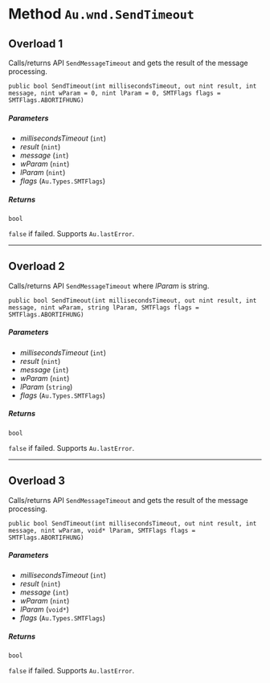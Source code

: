 # Method `Au.wnd.SendTimeout`

## Overload 1

Calls/returns API `SendMessageTimeout` and gets the result of the message processing.

```
public bool SendTimeout(int millisecondsTimeout, out nint result, int message, nint wParam = 0, nint lParam = 0, SMTFlags flags = SMTFlags.ABORTIFHUNG)
```

##### Parameters

- *millisecondsTimeout*  (`int`)
- *result*  (`nint`)
- *message*  (`int`)
- *wParam*  (`nint`)
- *lParam*  (`nint`)
- *flags*  (`Au.Types.SMTFlags`)

##### Returns

`bool`

`false` if failed. Supports `Au.lastError`.

* * *

## Overload 2

Calls/returns API `SendMessageTimeout` where *lParam* is string.

```
public bool SendTimeout(int millisecondsTimeout, out nint result, int message, nint wParam, string lParam, SMTFlags flags = SMTFlags.ABORTIFHUNG)
```

##### Parameters

- *millisecondsTimeout*  (`int`)
- *result*  (`nint`)
- *message*  (`int`)
- *wParam*  (`nint`)
- *lParam*  (`string`)
- *flags*  (`Au.Types.SMTFlags`)

##### Returns

`bool`

`false` if failed. Supports `Au.lastError`.

* * *

## Overload 3

Calls/returns API `SendMessageTimeout` and gets the result of the message processing.

```
public bool SendTimeout(int millisecondsTimeout, out nint result, int message, nint wParam, void* lParam, SMTFlags flags = SMTFlags.ABORTIFHUNG)
```

##### Parameters

- *millisecondsTimeout*  (`int`)
- *result*  (`nint`)
- *message*  (`int`)
- *wParam*  (`nint`)
- *lParam*  (`void*`)
- *flags*  (`Au.Types.SMTFlags`)

##### Returns

`bool`

`false` if failed. Supports `Au.lastError`.
